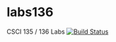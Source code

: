 # labs136
CSCI 135 / 136 Labs
[![Build Status](https://travis-ci.org/A-Goretsky/labs136.svg?branch=master)](https://travis-ci.org/A-Goretsky/labs136)
